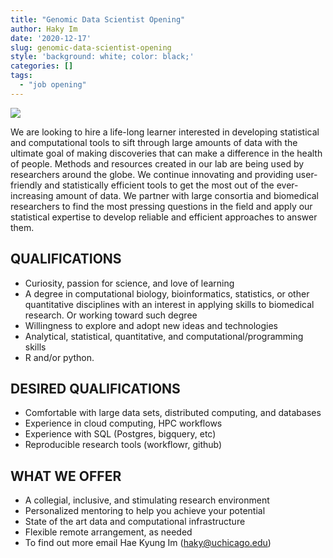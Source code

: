 ```yaml
---
title: "Genomic Data Scientist Opening"
author: Haky Im
date: '2020-12-17'
slug: genomic-data-scientist-opening
style: 'background: white; color: black;'
categories: []
tags:
  - "job opening"
---
```


![](https://uchicago.box.com/shared/static/vjyf1k64s0gbik9krjipnyc93zmjestg.png)

<!-- # Genomic Data Scientist / Scientific Programmer Position -->

We are looking to hire a life-long learner interested in developing statistical and computational tools to sift through large amounts of data with the ultimate goal of making discoveries that can make a difference in the health of people.
Methods and resources created in our lab are being used by researchers around the globe. We continue innovating and providing user-friendly and statistically efficient tools to get the most out of the ever-increasing amount of data.
We partner with large consortia and biomedical researchers to find the most pressing questions in the field and apply our statistical expertise to develop reliable and efficient approaches to answer them.

## QUALIFICATIONS

- Curiosity, passion for science, and love of learning
- A degree in computational biology, bioinformatics, statistics, or other quantitative disciplines with an interest in applying skills to biomedical research. Or working toward such degree
- Willingness to explore and adopt new ideas and technologies
- Analytical, statistical, quantitative, and computational/programming skills
- R and/or python.

## DESIRED QUALIFICATIONS

- Comfortable with large data sets, distributed computing, and databases
- Experience in cloud computing, HPC workflows
- Experience with SQL (Postgres, bigquery, etc)
- Reproducible research tools (workflowr, github)

## WHAT WE OFFER

- A collegial, inclusive, and stimulating research environment
- Personalized mentoring to help you achieve your potential
- State of the art data and computational infrastructure
- Flexible remote arrangement, as needed
- To find out more email Hae Kyung Im (haky@uchicago.edu)
